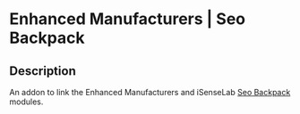 # Enhanced Manufacturers | Seo Backpack

## Description
An addon to link the Enhanced Manufacturers and iSenseLab [Seo Backpack](https://www.opencart.com/index.php?route=marketplace/extension/info&extension_id=30170) modules.
